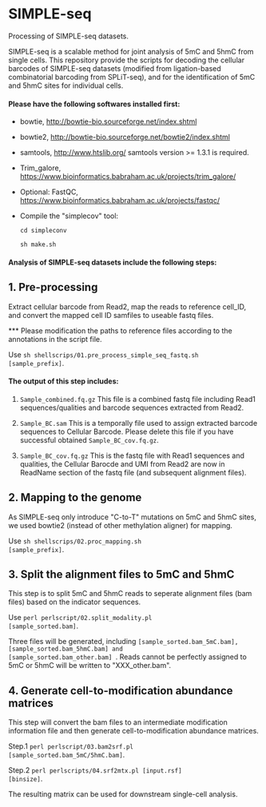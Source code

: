 # SIMPLE-seq

Processing of SIMPLE-seq datasets.

SIMPLE-seq is a scalable method for joint analysis of 5mC and 5hmC from single cells. This repository provide the scripts for decoding the cellular barcodes of SIMPLE-seq datasets (modified from ligation-based combinatorial barcoding from SPLiT-seq), and for the identification of 5mC and 5hmC sites for individual cells.

#### Please have the following softwares installed first:

- bowtie, http://bowtie-bio.sourceforge.net/index.shtml
   
- bowtie2, http://bowtie-bio.sourceforge.net/bowtie2/index.shtml

- samtools, http://www.htslib.org/
   samtools version >= 1.3.1 is required.

- Trim_galore, https://www.bioinformatics.babraham.ac.uk/projects/trim_galore/

- Optional: FastQC, https://www.bioinformatics.babraham.ac.uk/projects/fastqc/

- Compile the "simplecov" tool:

	 <code>cd simpleconv</code>

	 <code>sh make.sh</code>


#### Analysis of SIMPLE-seq datasets include the following steps:


## 1. Pre-processing
Extract cellular barcode from Read2, map the reads to reference cell_ID, and convert the mapped cell ID samfiles to useable fastq files.

*** Please modification the paths to reference files according to the annotations in the script file.

Use <code>sh shellscrips/01.pre_process_simple_seq_fastq.sh [sample_prefix]</code>.

#### The output of this step includes:

1. <code>Sample_combined.fq.gz</code>  This file is a combined fastq file including Read1 sequences/qualities and barcode sequences extracted from Read2.

2. <code>Sample_BC.sam</code> This is a temporally file used to assign extracted barcode sequences to Cellular Barcode. Please delete this file if you have successful obtained <code>Sample_BC_cov.fq.gz</code>.

3. <code>Sample_BC_cov.fq.gz</code> This is the fastq file with Read1 sequences and qualities, the Cellular Barocde and UMI from Read2 are now in ReadName section of the fastq file (and subsequent alignment files).

## 2. Mapping to the genome
As SIMPLE-seq only introduce "C-to-T" mutations on 5mC and 5hmC sites, we used bowtie2 (instead of other methylation aligner) for mapping.

Use <code>sh shellscrips/02.proc_mapping.sh [sample_prefix]</code>.


## 3. Split the alignment files to 5mC and 5hmC
This step is to split 5mC and 5hmC reads to seperate alignment files (bam files) based on the indicator sequences.

Use <code>perl perlscript/02.split_modality.pl [sample_sorted.bam]</code>.

Three files will be generated, including <code>[sample_sorted.bam_5mC.bam], [sample_sorted.bam_5hmC.bam] and [sample_sorted.bam_other.bam] </code>. Reads cannot be perfectly assigned to 5mC or 5hmC will be written to "XXX_other.bam".

## 4. Generate cell-to-modification abundance matrices
This step will convert the bam files to an intermediate modification information file and then generate cell-to-modification abundance matrices.

Step.1 <code>perl perlscript/03.bam2srf.pl [sample_sorted.bam_5mC/5hmC.bam]</code>.

Step.2 <code>perl perlscripts/04.srf2mtx.pl [input.rsf] [binsize]</code>.

The resulting matrix can be used for downstream single-cell analysis.
